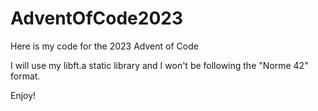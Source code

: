 # AdventOfCode2023
Here is my code for the 2023 Advent of Code

I will use my libft.a static library and I won't be following the "Norme 42" format.

Enjoy!
